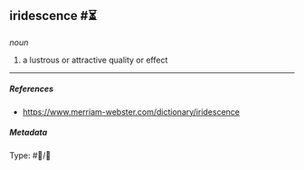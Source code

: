## iridescence  #⏳

*noun*

1. a lustrous or attractive quality or effect

---

##### References

* https://www.merriam-webster.com/dictionary/iridescence

##### Metadata

Type: #💬/💬 
